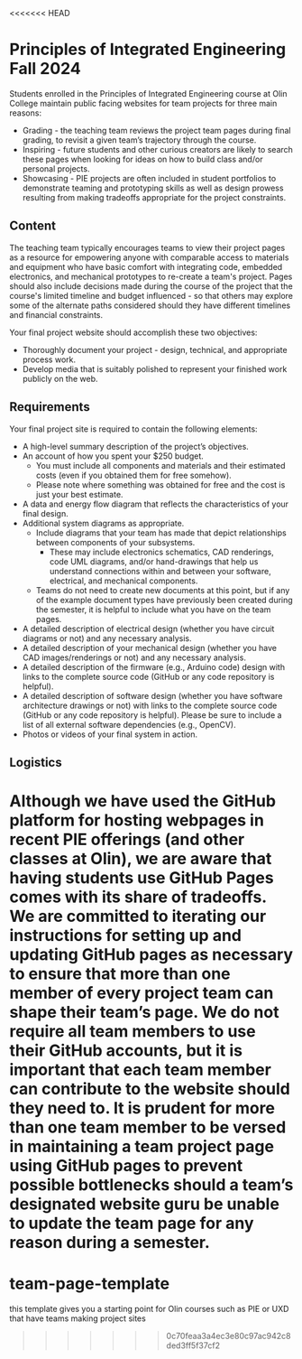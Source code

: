 <<<<<<< HEAD
# Principles of Integrated Engineering Fall 2024

Students enrolled in the Principles of Integrated Engineering course at Olin College maintain public facing websites for team projects for three main reasons:

* Grading - the teaching team reviews the project team pages during final grading, to revisit a given team’s trajectory through the course.
* Inspiring - future students and other curious creators are likely to search these pages when looking for ideas on how to build class and/or personal projects.
* Showcasing - PIE projects are often included in student portfolios to demonstrate teaming and prototyping skills as well as design prowess resulting from making tradeoffs appropriate for the project constraints.

## Content

The teaching team typically encourages teams to view their project pages as a resource for empowering anyone with comparable access to materials and equipment who have basic comfort with integrating code, embedded electronics, and mechanical prototypes to re-create a team's project. Pages should also include decisions made during the course of the project that the course's limited timeline and budget influenced - so that others may explore some of the alternate paths considered should they have different timelines and financial constraints.

Your final project website should accomplish these two objectives:

* Thoroughly document your project - design, technical, and appropriate process work.
* Develop media that is suitably polished to represent your finished work publicly on the web.

## Requirements

Your final project site is required to contain the following elements:

- A high-level summary description of the project’s objectives.
- An account of how you spent your $250 budget.
  - You must include all components and materials and their estimated costs (even if you obtained them for free somehow).
  - Please note where something was obtained for free and the cost is just your best estimate.
- A data and energy flow diagram that reflects the characteristics of your final design.
- Additional system diagrams as appropriate.
  - Include diagrams that your team has made that depict relationships between components of your subsystems.
    - These may include electronics schematics, CAD renderings, code UML diagrams, and/or hand-drawings that help us understand connections within and between your software, electrical, and mechanical components.
  - Teams do not need to create new documents at this point, but if any of the example document types have previously been created during the semester, it is helpful to include what you have on the team pages.
- A detailed description of electrical design (whether you have circuit diagrams or not) and any necessary analysis.
- A detailed description of your mechanical design (whether you have CAD images/renderings or not) and any necessary analysis.
- A detailed description of the firmware (e.g., Arduino code) design with links to the complete source code (GitHub or any code repository is helpful).
- A detailed description of software design (whether you have software architecture drawings or not) with links to the complete source code (GitHub or any code repository is helpful). Please be sure to include a list of all external software dependencies (e.g., OpenCV).
- Photos or videos of your final system in action.

## Logistics

Although we have used the GitHub platform for hosting webpages in recent PIE offerings (and other classes at Olin), we are aware that having students use GitHub Pages comes with its share of tradeoffs. We are committed to iterating our instructions for setting up and updating GitHub pages as necessary to ensure that more than one member of every project team can shape their team’s page. We do not require all team members to use their GitHub accounts, but it is important that each team member can contribute to the website should they need to. It is prudent for more than one team member to be versed in maintaining a team project page using GitHub pages to prevent possible bottlenecks should a team’s designated website guru be unable to update the team page for any reason during a semester.
=======
# team-page-template
this template gives you a starting point for Olin courses such as PIE or UXD that have teams making project sites
>>>>>>> 0c70feaa3a4ec3e80c97ac942c8ded3ff5f37cf2

